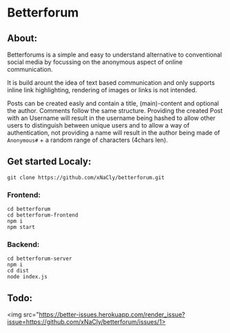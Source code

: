 # Betterforum

## About:
Betterforums is a simple and easy to understand alternative to conventional social media by focussing on the anonymous aspect of online communication.

It is build arount the idea of text based communication and only supports inline link highlighting, rendering of images or links is not intended. 

Posts can be created easly and contain a title, (main)-content and optional the author. Comments follow the same structure. 
Providing the created Post with an Username will result in the username being hashed to allow other users to distinguish between unique users and to allow a way of authentication, not providing a name will result in the author being made of `Anonymous#` + a random range of characters (4chars len).
 
## Get started Localy:
```
git clone https://github.com/xNaCly/betterforum.git
```

### Frontend:
```
cd betterforum
cd betterforum-frontend
npm i
npm start
```
### Backend:
```
cd betterforum-server
npm i
cd dist
node index.js
```

## Todo:
<img src="https://better-issues.herokuapp.com/render_issue?issue=https://github.com/xNaCly/betterforum/issues/1>
